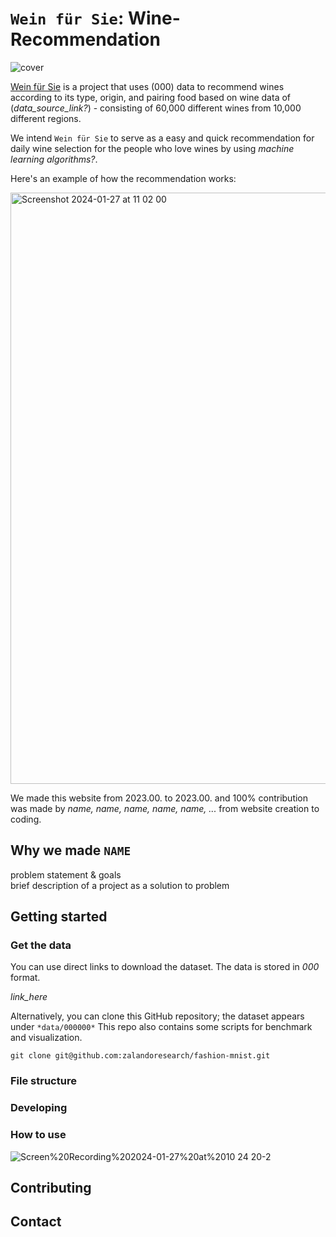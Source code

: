 `Wein für Sie`: Wine-Recommendation
=============
![cover](https://github.com/yudinii/practice_/assets/157538170/c69f1ed0-2ef0-4387-8962-b4ee6dfa7459)

[Wein für Sie](https://public.tableau.com/app/profile/aminov.alidzhon6857/viz/WineDashboard_17053558456560/Main_dashboard2) is a project that uses (000) data to recommend wines according to its type, origin, and pairing food based on wine data of (*data_source_link?*) - consisting of 60,000 different wines from 10,000 different regions.  
  
We intend `Wein für Sie` to serve as a easy and quick recommendation for daily wine selection for the people who love wines by using *machine learning algorithms?*. 
  
Here's an example of how the recommendation works:  

<img width="946" alt="Screenshot 2024-01-27 at 11 02 00" src="https://github.com/yudinii/practice_/assets/157538170/0df8aa81-99e1-4778-965d-a99d07a93e10">

We made this website from 2023.00. to 2023.00. and 100% contribution was made by *name, name, name, name, name, ...* from website creation to coding.  

Why we made `NAME`
-------------

problem statement & goals  
brief description of a project as a solution to problem

Getting started
-------------

### Get the data
You can use direct links to download the dataset. The data is stored in *000* format.  

*link_here*
  
Alternatively, you can clone this GitHub repository; the dataset appears under `*data/000000*` This repo also contains some scripts for benchmark and visualization.  

```
git clone git@github.com:zalandoresearch/fashion-mnist.git
```


### File structure 


### Developing 


### How to use

![Screen%20Recording%202024-01-27%20at%2010 24 20-2](https://github.com/yudinii/practice_/assets/157538170/886f3a15-cee4-4948-891b-366945f062e6)



## Contributing

  
## Contact

  
